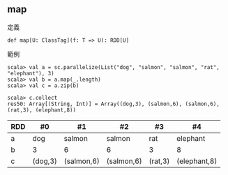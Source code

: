 ## map

定義
```
def map[U: ClassTag](f: T => U): RDD[U]
```

範例
```
scala> val a = sc.parallelize(List("dog", "salmon", "salmon", "rat", "elephant"), 3)
scala> val b = a.map(_.length)
scala> val c = a.zip(b)

scala> c.collect
res50: Array[(String, Int)] = Array((dog,3), (salmon,6), (salmon,6), (rat,3), (elephant,8))
```
| RDD | #0 | #1 | #2 | #3 | #4 |
|-----|----|----|----|----|----|
| a | dog | salmon | salmon | rat | elephant |
| b | 3 | 6 | 6 | 3 | 8 |
| c | (dog,3) | (salmon,6) | (salmon,6) | (rat,3) | (elephant,8) |